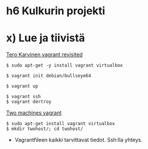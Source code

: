 # h6 Kulkurin projekti

# x) Lue ja tiivistä

[Tero Karvinen vagrant revisited](https://terokarvinen.com/2017/04/11/vagrant-revisited-install-boot-new-virtual-machine-in-31-seconds/)

    $ sudo apt-get -y install vagrant virtualbox
    
    $ vagrant init debian/bullseye64
    
    $ vagrant up
    
    $ vagrant ssh
    $ vagrant dertroy
    
[Two machines vagrant](https://terokarvinen.com/2021/two-machine-virtual-network-with-debian-11-bullseye-and-vagrant/) 

    $ sudo apt-get install vagrant virtualbox
    $ mkdir twohost/; cd twohost/
    
-  Vagrantfileen kaikki tarvittavat tiedot. Ssh:lla yhteys.
